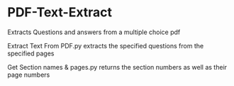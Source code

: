 # PDF-Text-Extract
Extracts Questions and answers from a multiple choice pdf

Extract Text From PDF.py extracts the specified questions
from the specified pages

Get Section names & pages.py returns the section numbers
as well as their page numbers
